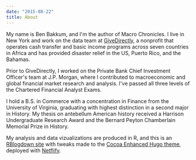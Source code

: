 ```yaml
---
date: "2015-08-22"
title: About
---
```


My name is Ben Bakkum, and I'm the author of Macro Chronicles. I live in New York and work on the data team at [GiveDirectly](https://www.givedirectly.org/), a nonprofit that operates cash transfer and basic income programs across seven countries in Africa and has provided disaster relief in the US, Puerto Rico, and the Bahamas.

Prior to GiveDirectly, I worked on the Private Bank Chief Investment Officer's team at J.P. Morgan, where I contributed to macroeconomic and global financial market research and analysis. I've passed all three levels of the Chartered Financial Analyst Exams.

I hold a B.S. in Commerce with a concentration in Finance from the University of Virginia, graduating with highest distinction in a second major in History. My thesis on antebellum American history received a Harrison Undergraduate Research Award and the Bernard Peyton Chamberlain Memorial Prize in History. 

My analysis and data vizualizations are produced in R, and this is an [RBlogdown site](https://bookdown.org/yihui/blogdown/) with tweaks made to the [Cocoa Enhanced Hugo theme](https://github.com/alexpghayes/cocoa-eh-blogdown), deployed with [Netflify](https://www.netlify.com/).